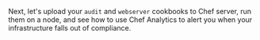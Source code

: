 Next, let's upload your `audit` and `webserver` cookbooks to Chef server, run them on a node, and see how to use Chef Analytics to alert you when your infrastructure falls out of compliance. 

